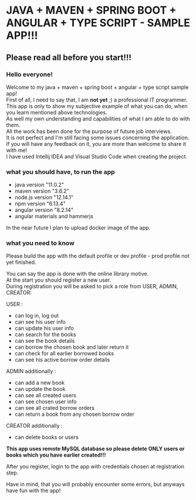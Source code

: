 # JAVA + MAVEN + SPRING BOOT + ANGULAR + TYPE SCRIPT - SAMPLE APP!!!

## Please read all before you start!!!

### Hello everyone!

Welcome to my java + maven + spring boot + angular + type script sample app! <br>
First of all, I need to say that, I am <b>not yet</b> ;) a professional IT programmer. <br>
This app is only to show my subjective example of what you can do, when you learn mentioned above technologies. <br>
As well my own understanding and capabilities of what I am able to do with them. <br>
All the work has been done for the purpose of future job interviews. <br>
It is not perfect and I'm still facing some issues concerning the application. <br>
If you will have any feedback on it, you are more than welcome to share it with me! <br>
I have used Intellij IDEA and Visual Studio Code when creating the project. <br>

### what you should have, to run the app

- java version "11.0.2" <br>
- maven version "3.6.2" <br>
- node.js version "12.14.1" <br>
- npm version "6.13.4" <br>
- angular version "8.2.14" <br>
- angular materials and hammerjs <br>

In the near future I plan to upload docker image of the app.

### what you need to know 

Please build the app with the default profile or dev profile - prod profile not yet finished.

You can say the app is done with the online library motive. <br>
At the start you should register a new user. <br>
During registration you will be asked to pick a role from USER, ADMIN, CREATOR: <br>

USER : <br>
- can log in, log out <br>
- can see his user info <br>
- can update his user info <br>
- can search for the books <br>
- can see the book details <br>
- can borrow the chosen book and later return it <br>
- can check for all earlier borrowed books <br>
- can see his active borrow order details <br>

ADMIN additionally : <br>
- can add a new book <br>
- can update the book <br>
- can see all created users <br>
- can see chosen user info <br>
- can see all crated borrow orders <br>
- can return a book from any chosen borrow order <br>

CREATOR additionally : <br>
- can delete books or users <br>

<b>This app uses remote MySQL database so please delete ONLY users or books which you have earlier created!!!</b> <br>

After you register, login to the app with credentials chosen at registration step.

Have in mind, that you will probably encounter some errors, but anyways have fun with the app!


